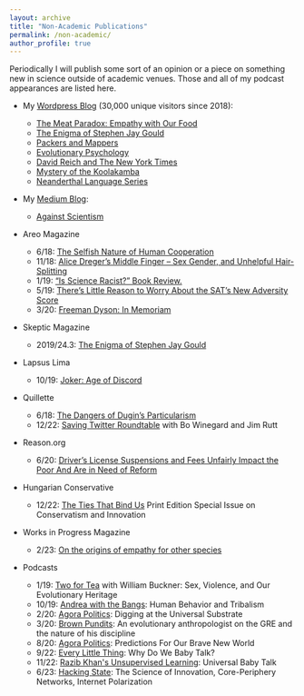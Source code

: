 ```yaml
---
layout: archive
title: "Non-Academic Publications"
permalink: /non-academic/
author_profile: true
---
```

Periodically I will publish some sort of an opinion or a piece on something new in science outside of academic venues. Those and all of my podcast appearances are listed here.

* My [Wordpress Blog](https://culturologies.wordpress.com/) (30,000 unique visitors since 2018):
    * [The Meat Paradox: Empathy with Our Food](https://culturologies.wordpress.com/2021/01/01/the-meat-paradox-empathy-with-our-food/)
    * [The Enigma of Stephen Jay Gould](https://culturologies.wordpress.com/2020/04/08/the-enigma-of-stephen-jay-gould/)
    * [Packers and Mappers](https://culturologies.wordpress.com/2020/04/08/packers-and-mappers/)
    * [Evolutionary Psychology](https://culturologies.wordpress.com/2019/05/19/evolutionary-psychology/)
    * [David Reich and The New York Times](https://culturologies.wordpress.com/2019/01/19/david-reich-and-the-new-york-times/)
    * [Mystery of the Koolakamba](https://culturologies.wordpress.com/2018/12/07/mystery-of-the-koolakamba/)
    * [Neanderthal Language Series](https://culturologies.wordpress.com/2018/06/27/did-neanderthals-have-language-introduction-and-terms-glossary/)

* My [Medium Blog](https://medium.com/@LTF_01): 
    * [Against Scientism](https://medium.com/@LTF_01/against-scientism-5335fbfaeacf)

* Areo Magazine
    * 6/18: [The Selfish Nature of Human Cooperation](https://areomagazine.com/2018/06/01/the-selfish-nature-of-human-cooperation/)
    * 11/18: [Alice Dreger’s Middle Finger – Sex Gender, and Unhelpful Hair-Splitting](https://areomagazine.com/2018/11/26/alice-dregers-middle-finger-sex-gender-and-unhelpful-hair-splitting/)
    * 1/19: [“Is Science Racist?” Book Review.](https://areomagazine.com/2019/01/18/is-science-racist-book-review/)
    * 5/19: [There’s Little Reason to Worry About the SAT’s New Adversity Score](https://areomagazine.com/2019/05/30/theres-little-reason-to-worry-about-the-sats-new-adversity-score/)
    * 3/20: [Freeman Dyson: In Memoriam](https://areomagazine.com/2020/03/06/freeman-dyson-in-memoriam/)

* Skeptic Magazine
    * 2019/24.3: [The Enigma of Stephen Jay Gould](https://culturologies.wordpress.com/2020/04/08/the-enigma-of-stephen-jay-gould/)

* Lapsus Lima
    * 10/19: [Joker: Age of Discord](https://web.archive.org/web/20230322182602/http://www.lapsuslima.com/joker-age-of-discord/)

* Quillette
    * 6/18: [The Dangers of Dugin’s Particularism](https://web.archive.org/web/20210917105801/https://quillette.com/2018/06/20/the-dangers-of-dugins-particularism/)
    * 12/22: [Saving Twitter Roundtable](https://quillette.com/2022/12/14/can-elon-musk-improve-twitter-a-roundtable/) with Bo Winegard and Jim Rutt

* Reason.org
    * 6/20: [Driver’s License Suspensions and Fees Unfairly Impact the Poor And Are in Need of Reform](https://reason.org/commentary/drivers-license-suspensions-and-fees-unfairly-impact-the-poor-and-are-in-need-of-reform/)

* Hungarian Conservative
    * 12/22: [The Ties That Bind Us](https://culturologies.co/files/HungarianConservative.pdf) Print Edition Special Issue on Conservatism and Innovation

* Works in Progress Magazine
    * 2/23: [On the origins of empathy for other species](https://worksinprogress.co/issue/on-the-origins-of-empathy-for-other-species)

* Podcasts
    * 1/19: [Two for Tea](https://soundcloud.com/twoforteapodcast/14-william-buckner-and-cody-moser) with William Buckner: Sex, Violence, and Our Evolutionary Heritage
    * 10/19: [Andrea with the Bangs](https://www.youtube.com/watch?v=CDT7hjhUauI): Human Behavior and Tribalism
    * 2/20: [Agora Politics](https://podcasts.apple.com/us/podcast/1-digging-at-the-universal-substrate-with-cody-moser/id1496531814?i=1000464335203): Digging at the Universal Substrate
    * 3/20: [Brown Pundits](https://www.brownpundits.com/2020/03/10/browncast-episode-83-an-evolutionary-anthropologist-on-the-gre-bo-winegard-and-the-nature-of-his-discipline/): An evolutionary anthropologist on the GRE and the nature of his discipline
    * 8/20: [Agora Politics](https://soundcloud.com/agora_politics/16-prediction-for-our-brave-new-world-with-cody-moser): Predictions For Our Brave New World
    * 9/22: [Every Little Thing](https://gimletmedia.com/shows/every-little-thing/kwhogzz/why-do-we-baby-talk): Why Do We Baby Talk?
    * 11/22: [Razib Khan's Unsupervised Learning](https://www.youtube.com/watch?v=5HIMN3CkPJw): Universal Baby Talk
    * 6/23: [Hacking State](https://hackingstate.substack.com/p/4-cody-moser-the-science-of-innovation): The Science of Innovation, Core-Periphery Networks, Internet Polarization